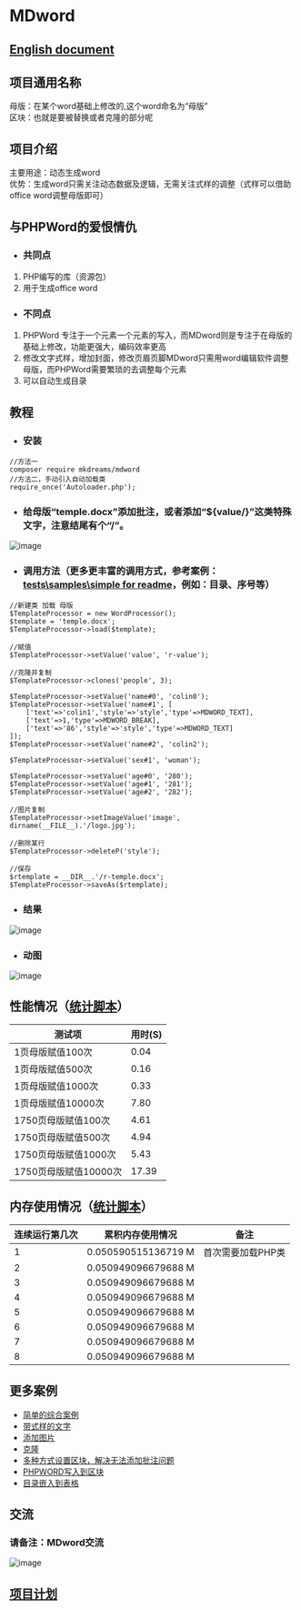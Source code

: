 # MDword
## [English document](https://github.com/mkdreams/MDword/blob/main/README.md)

## 项目通用名称
母版：在某个word基础上修改的,这个word命名为“母版”   
区块：也就是要被替换或者克隆的部分呢


## 项目介绍
主要用途：动态生成word  
优势：生成word只需关注动态数据及逻辑，无需关注式样的调整（式样可以借助office word调整母版即可）

## 与PHPWord的爱恨情仇
+ ### 共同点
1. PHP编写的库（资源包）
2. 用于生成office word

+ ### 不同点
1. PHPWord 专注于一个元素一个元素的写入，而MDword则是专注于在母版的基础上修改，功能更强大，编码效率更高
2. 修改文字式样，增加封面，修改页眉页脚MDword只需用word编辑软件调整母版，而PHPWord需要繁琐的去调整每个元素
3. 可以自动生成目录

## 教程
+ ### 安装
```
//方法一
composer require mkdreams/mdword
//方法二，手动引入自动加载类
require_once('Autoloader.php');
```
+ ### 给母版“temple.docx”添加批注，或者添加“${value/}”这类特殊文字，注意结尾有个“/”。
![image](https://user-images.githubusercontent.com/12422458/111026036-1c647700-8423-11eb-9df2-e9a2e5530007.png) 
+ ### 调用方法（更多更丰富的调用方式，参考案例：[tests\samples\simple for readme](https://github.com/mkdreams/MDword/blob/main/tests/samples/simple%20for%20readme/index.php)，例如：目录、序号等）
```
//新建类 加载 母版
$TemplateProcessor = new WordProcessor();
$template = 'temple.docx';
$TemplateProcessor->load($template);

//赋值
$TemplateProcessor->setValue('value', 'r-value');

//克隆并复制
$TemplateProcessor->clones('people', 3);

$TemplateProcessor->setValue('name#0', 'colin0');
$TemplateProcessor->setValue('name#1', [
    ['text'=>'colin1','style'=>'style','type'=>MDWORD_TEXT],
    ['text'=>1,'type'=>MDWORD_BREAK],
    ['text'=>'86','style'=>'style','type'=>MDWORD_TEXT]
]);
$TemplateProcessor->setValue('name#2', 'colin2');

$TemplateProcessor->setValue('sex#1', 'woman');

$TemplateProcessor->setValue('age#0', '280');
$TemplateProcessor->setValue('age#1', '281');
$TemplateProcessor->setValue('age#2', '282');

//图片复制
$TemplateProcessor->setImageValue('image', dirname(__FILE__).'/logo.jpg');

//删除某行
$TemplateProcessor->deleteP('style');

//保存
$rtemplate = __DIR__.'/r-temple.docx';
$TemplateProcessor->saveAs($rtemplate);
```

+ ### 结果
![image](https://user-images.githubusercontent.com/12422458/111026037-1d95a400-8423-11eb-81e2-941f6b854e34.png) 

+ ### 动图
![image](https://user-images.githubusercontent.com/12422458/111026041-1ec6d100-8423-11eb-8e14-d8daf99a9704.gif) 

## 性能情况（[统计脚本](https://github.com/mkdreams/MDword/blob/main/tests/samples/performance/index.php)）
|  测试项   |  用时(S)   |
|  ----   |  ----   |
|  1页母版赋值100次   |  0.04   |
|  1页母版赋值500次   |  0.16   |
|  1页母版赋值1000次   |  0.33   |
|  1页母版赋值10000次   |  7.80   |
|  1750页母版赋值100次   |  4.61   |
|  1750页母版赋值500次   |  4.94   |
|  1750页母版赋值1000次   |  5.43   |
|  1750页母版赋值10000次   |  17.39   |

## 内存使用情况（[统计脚本](https://github.com/mkdreams/MDword/blob/main/tests/samples/memory%20use/index.php)）
|  连续运行第几次   | 累积内存使用情况 |  备注 |
|  ----  | ----  | ----  |
| 1  | 0.050590515136719 M | 首次需要加载PHP类 |
| 2  | 0.050949096679688 M |  |
| 3  | 0.050949096679688 M |  |
| 4  | 0.050949096679688 M |  |
| 5  | 0.050949096679688 M |  |
| 6  | 0.050949096679688 M |  |
| 7  | 0.050949096679688 M |  |
| 8  | 0.050949096679688 M |  |


## 更多案例
- [简单的综合案例](https://github.com/mkdreams/MDword/tree/main/tests/samples/simple%20for%20readme)
- [带式样的文字](https://github.com/mkdreams/MDword/tree/main/tests/samples/text)
- [添加图片](https://github.com/mkdreams/MDword/tree/main/tests/samples/image)
- [克隆](https://github.com/mkdreams/MDword/tree/main/tests/samples/clone)
- [多种方式设置区块，解决无法添加批注问题](https://github.com/mkdreams/MDword/tree/main/tests/samples/block)
- [PHPWORD写入到区块](https://github.com/mkdreams/MDword/tree/main/tests/samples/phpword)
- [目录嵌入到表格](https://github.com/mkdreams/MDword/tree/main/tests/samples/toc)



## 交流
###  请备注：MDword交流
![image](https://user-images.githubusercontent.com/12422458/111025926-5a14d000-8422-11eb-86a3-db8a0ad712f0.png) 


## [项目计划](https://github.com/mkdreams/MDword/projects/1#column-10318470)

